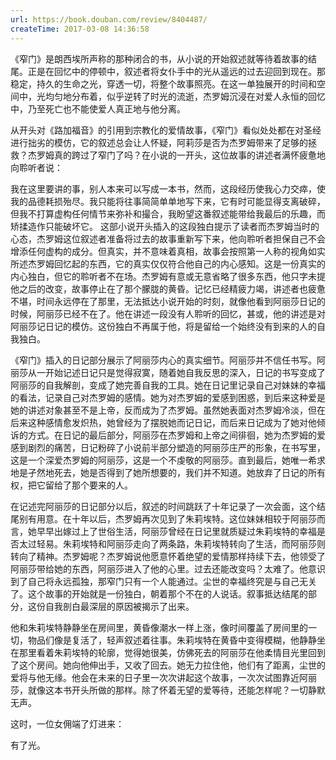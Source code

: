 ```yaml
---
url: https://book.douban.com/review/8404487/
createTime: 2017-03-08 14:36:58
---
```


《窄门》是朗西埃所声称的那种闭合的书，从小说的开始叙述就等待着故事的结尾。正是在回忆中的停顿中，叙述者将女仆手中的光从遥远的过去迎回到现在。那稳定，持久的生命之光，穿透一切，将整个故事照亮。在这一单独展开的时间和空间中，光均匀地分布着，似乎逆转了时光的流逝，杰罗姆沉浸在对爱人永恒的回忆中，乃至死亡也不能使爱人真正地与他分离。

从开头对《路加福音》的引用到宗教化的爱情故事，《窄门》看似处处都在对圣经进行拙劣的模仿，它的叙述总会让人怀疑，阿莉莎是否为杰罗姆带来了足够的拯救？杰罗姆真的跨过了窄门了吗？在小说的一开头，这位故事的讲述者满怀疲惫地向聆听者说：

我在这里要讲的事，别人本来可以写成一本书，然而，这段经历使我心力交瘁，使我的品德耗损殆尽。我只能将往事简简单单地写下来，它有时可能显得支离破碎，但我不打算虚构任何情节来弥补和撮合，我盼望这番叙述能带给我最后的乐趣，而矫揉造作只能破坏它。
这部小说开头插入的这段独白提示了读者而杰罗姆当时的心态，杰罗姆这位叙述者准备将过去的故事重新写下来，他向聆听者担保自己不会增添任何虚构的成分。但真实，并不意味着真相，故事会按照第一人称的视角如实所述杰罗姆回忆起的东西，它的真实仅仅符合他自己的内心感知。这是一份真实的内心独白，但它的聆听者不在场。杰罗姆有意或无意省略了很多东西，他只字未提他之后的改变，故事停止在了那个朦胧的黄昏。记忆已经精疲力竭，讲述者也疲惫不堪，时间永远停在了那里，无法抵达小说开始的时刻，就像他看到阿丽莎日记的时候，阿丽莎已经不在了。他在讲述一段没有人聆听的回忆，甚或，他的讲述是对阿丽莎记日记的模仿。这份独白不再属于他，将是留给一个始终没有到来的人的自我独白。

《窄门》插入的日记部分展示了阿丽莎内心的真实细节。阿丽莎并不信任书写。阿丽莎从一开始记述日记只是觉得寂寞，随着她自我反思的深入，日记的书写变成了阿丽莎的自我解剖，变成了她完善自我的工具。她在日记里记录自己对妹妹的幸福的看法，记录自己对杰罗姆的感情。她为对杰罗姆的爱感到困惑，到后来这种爱是她的讲述对象甚至不是上帝，反而成为了杰罗姆。虽然她表面对杰罗姆冷淡，但在后来这种感情愈发炽热，她曾经为了摆脱她而记日记，而后来日记成为了她对他倾诉的方式。在日记的最后部分，阿丽莎在杰罗姆和上帝之间徘徊，她为杰罗姆的爱感到剧烈的痛苦，日记粉碎了小说前半部分塑造的阿丽莎庄严的形象，在书写里，这是一个深爱杰罗姆的阿丽莎，这是一个不虔敬的阿丽莎。直到最后，她唯一希求地是孑然地死去，她是否得到了她所想要的，我们并不知道。她放弃了日记的所有权，把它留给了那个要来的人。

在记述完阿丽莎的日记部分以后，叙述的时间跳跃了十年记录了一次会面，这个结尾别有用意。在十年以后，杰罗姆再次见到了朱莉埃特。这位妹妹相较于阿丽莎而言，她早早出嫁过上了世俗生活，阿丽莎曾经在日记里就质疑过朱莉埃特的幸福是否太过轻易。朱莉埃特和阿丽莎走向了两条路，朱莉埃特转向了生活，而阿丽莎则转向了精神。杰罗姆呢？杰罗姆说他愿意怀着绝望的爱情那样持续下去，他领受了阿丽莎带给她的东西，阿丽莎进入了他的心里。过去还能改变吗？太难了。他意识到了自己将永远孤独，那窄门只有一个人能通过。尘世的幸福终究是与自己无关了。这个故事的开始就是一份独白，朝着那个不在的人说话。叙事抵达结尾的部分，这份自我剖白最深层的原因被揭示了出来。

他和朱莉埃特静静坐在房间里，黄昏像潮水一样上涨，像时间覆盖了房间里的一切，物品们像是复活了，轻声叙述着往事。朱莉埃特在黄昏中变得模糊，他静静坐在那里看着朱莉埃特的轮廓，觉得她很美，仿佛死去的阿丽莎在他柔情目光里回到了这个房间。她向他伸出手，又收了回去。她无力拉住他，他们有了距离，尘世的爱将与他无缘。他会在未来的日子里一次次讲起这个故事，一次次试图靠近阿丽莎，就像这本书开头所做的那样。除了怀着无望的爱等待，还能怎样呢？一切静默无声。

这时，一位女佣端了灯进来：

有了光。